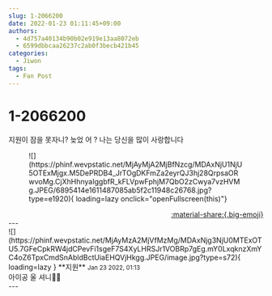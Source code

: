 ```yaml
---
slug: 1-2066200
date: 2022-01-23 01:11:45+09:00
authors:
  - 4d757a40134b90b02e919e13aa8072eb
  - 6599dbbcaa26237c2ab0f3becb421b45
categories:
  - Jiwon
tags:
  - Fan Post
---
```


# 1-2066200

<div class="post-container" markdown="1">
<div class="content-container md-sidebar__scrollwrap" markdown="1">

지원이 잠을 못자니? 늦었 어 ? 나는 당신을 많이 사랑합니다
<figure markdown="1">
![](https://phinf.wevpstatic.net/MjAyMjA2MjBfNzcg/MDAxNjU1NjU5OTExMjgx.M5DePRDB4_JrTOgDKFmZa2eyrQJ3hj28QrpsaORwvoMg.CjXhHhnyaIggbfR_kFLVpwFphjM7QbO2zCwya7vzHVMg.JPEG/6895414e1611487085ab5f2c11948c26768.jpg?type=e1920){ loading=lazy onclick="openFullscreen(this)"}
</figure>


</div>
</div>

<div style="text-align: right;" markdown="1">
<a href="https://weverse.io/fromis9/fanpost/1-2066200" style="text-align: right;">:material-share:{.big-emoji}</a>
</div>
---

<div class="comments-container md-sidebar__scrollwrap" markdown="1">
<div class="comment" markdown="1">
<div class='id-container' markdown="1">
![](https://phinf.wevpstatic.net/MjAyMzA2MjVfMzMg/MDAxNjg3NjU0MTExOTU5.7GFeCpkRW4jdCPevFi1sgeF7S4XyLHRSJr1VOBRp7gEg.mY0LxqknzXmYC4oZ6TpxCmdSnAbldBctUiaEHQVjHkgg.JPEG/image.jpg?type=s72){ loading=lazy }
**<span class="artist">지원</span>** <small>Jan 23 2022, 01:13</small><br>
</div>
<div class='comment-body' markdown="1">
아이공 울 셔니🥺🥰
</div>
</div>
</div>
---
